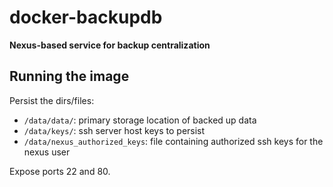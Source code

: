 # docker-backupdb

**Nexus-based service for backup centralization**


## Running the image

Persist the dirs/files:

* `/data/data/`: primary storage location of backed up data
* `/data/keys/`: ssh server host keys to persist
* `/data/nexus_authorized_keys`: file containing authorized ssh keys for the nexus user

Expose ports 22 and 80.
